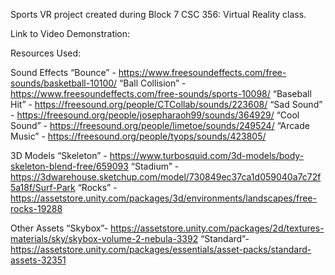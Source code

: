 Sports VR project created during Block 7 CSC 356: Virtual Reality class.

Link to Video Demonstration:




Resources Used:

Sound Effects
“Bounce”		-	https://www.freesoundeffects.com/free-sounds/basketball-10100/
“Ball Collision”	-	https://www.freesoundeffects.com/free-sounds/sports-10098/
“Baseball Hit” 	-	https://freesound.org/people/CTCollab/sounds/223608/
“Sad Sound”	-	https://freesound.org/people/josepharaoh99/sounds/364929/
“Cool Sound”	-	https://freesound.org/people/limetoe/sounds/249524/
“Arcade Music” 	-	https://freesound.org/people/tyops/sounds/423805/

3D Models
“Skeleton” - https://www.turbosquid.com/3d-models/body-skeleton-blend-free/659093
“Stadium” -  https://3dwarehouse.sketchup.com/model/730849ec37ca1d059040a7c72f5a18f/Surf-Park
“Rocks” - https://assetstore.unity.com/packages/3d/environments/landscapes/free-rocks-19288

Other Assets 
“Skybox”- https://assetstore.unity.com/packages/2d/textures-materials/sky/skybox-volume-2-nebula-3392
“Standard”- https://assetstore.unity.com/packages/essentials/asset-packs/standard-assets-32351

